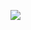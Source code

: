 ![](https://media.discordapp.net/attachments/1063426987827417088/1283709278879744021/albiononline-rock.gif?ex=66f66fee&is=66f51e6e&hm=72a6d760825c98ac94e02d138b53e43ab87ae4512a19d3be81a89f7974291dce&=)






